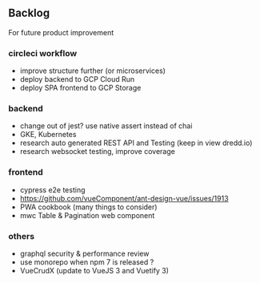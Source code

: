## Backlog

For future product improvement

### circleci workflow
- improve structure further (or microservices)
- deploy backend to GCP Cloud Run
- deploy SPA frontend to GCP Storage

### backend
- change out of jest? use native assert instead of chai
- GKE, Kubernetes
- research auto generated REST API and Testing (keep in view dredd.io)
- research websocket testing, improve coverage

### frontend
- cypress e2e testing
- https://github.com/vueComponent/ant-design-vue/issues/1913
- PWA cookbook (many things to consider)
- mwc Table & Pagination web component

### others
- graphql security & performance review
- use monorepo when npm 7 is released ?
- VueCrudX (update to VueJS 3 and Vuetify 3)
